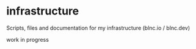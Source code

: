 # infrastructure
Scripts, files and documentation for my infrastructure (blnc.io / blnc.dev)

work in progress
